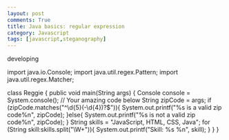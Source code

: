 ```yaml
---
layout: post
comments: True
title: Java basics: regular expression 
category: Javascript
tags: [javascript,steganography]
---
```


developing 

<!--break-->

[](http://www.tutorialspoint.com/java/java_regular_expressions.htm)



import java.io.Console;
import java.util.regex.Pattern;
import java.util.regex.Matcher;

class Reggie {
  public void main(String args) {
    Console console = System.console();
    // Your amazing code below
  String zipCode = args;
    if (zipCode.matches("^\\d{5}(-\\d{4})?$")){
      System.out.printf("%s is a valid zip code%n", zipCode);
    }else{
    System.out.printf("%s is not a valid zip code%n", zipCode);
    }
  String skills = "JavaScript, HTML, CSS, Java";
    for (String skill:skills.split("\\W+")){
        System.out.printf("Skill: %s %n", skill);
    }
  }
}